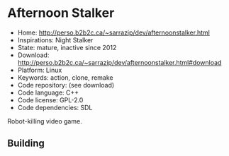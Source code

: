 # Afternoon Stalker

- Home: http://perso.b2b2c.ca/~sarrazip/dev/afternoonstalker.html
- Inspirations: Night Stalker
- State: mature, inactive since 2012
- Download: http://perso.b2b2c.ca/~sarrazip/dev/afternoonstalker.html#download
- Platform: Linux
- Keywords: action, clone, remake
- Code repository: (see download)
- Code language: C++
- Code license: GPL-2.0
- Code dependencies: SDL

Robot-killing video game.

## Building
